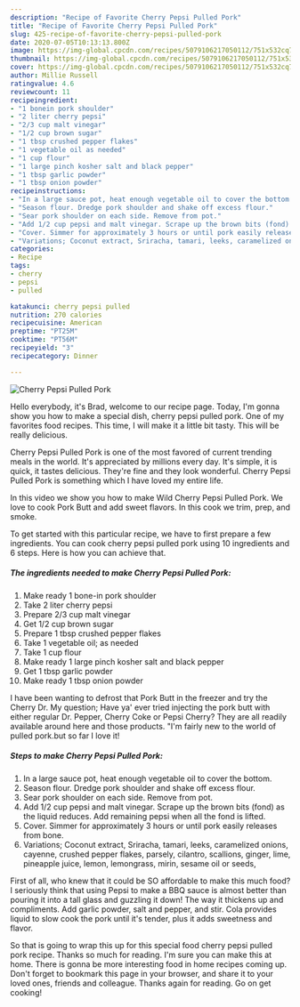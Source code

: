 ```yaml
---
description: "Recipe of Favorite Cherry Pepsi Pulled Pork"
title: "Recipe of Favorite Cherry Pepsi Pulled Pork"
slug: 425-recipe-of-favorite-cherry-pepsi-pulled-pork
date: 2020-07-05T10:13:13.800Z
image: https://img-global.cpcdn.com/recipes/5079106217050112/751x532cq70/cherry-pepsi-pulled-pork-recipe-main-photo.jpg
thumbnail: https://img-global.cpcdn.com/recipes/5079106217050112/751x532cq70/cherry-pepsi-pulled-pork-recipe-main-photo.jpg
cover: https://img-global.cpcdn.com/recipes/5079106217050112/751x532cq70/cherry-pepsi-pulled-pork-recipe-main-photo.jpg
author: Millie Russell
ratingvalue: 4.6
reviewcount: 11
recipeingredient:
- "1 bonein pork shoulder"
- "2 liter cherry pepsi"
- "2/3 cup malt vinegar"
- "1/2 cup brown sugar"
- "1 tbsp crushed pepper flakes"
- "1 vegetable oil as needed"
- "1 cup flour"
- "1 large pinch kosher salt and black pepper"
- "1 tbsp garlic powder"
- "1 tbsp onion powder"
recipeinstructions:
- "In a large sauce pot, heat enough vegetable oil to cover the bottom."
- "Season flour. Dredge pork shoulder and shake off excess flour."
- "Sear pork shoulder on each side. Remove from pot."
- "Add 1/2 cup pepsi and malt vinegar. Scrape up the brown bits (fond) as the liquid reduces. Add remaining pepsi when all the fond is lifted."
- "Cover. Simmer for approximately 3 hours or until pork easily releases from bone."
- "Variations; Coconut extract, Sriracha, tamari, leeks, caramelized onions, cayenne, crushed pepper flakes, parsely, cilantro, scallions, ginger, lime, pineapple juice, lemon, lemongrass, mirin, sesame oil or seeds,"
categories:
- Recipe
tags:
- cherry
- pepsi
- pulled

katakunci: cherry pepsi pulled 
nutrition: 270 calories
recipecuisine: American
preptime: "PT25M"
cooktime: "PT56M"
recipeyield: "3"
recipecategory: Dinner

---
```



![Cherry Pepsi Pulled Pork](https://img-global.cpcdn.com/recipes/5079106217050112/751x532cq70/cherry-pepsi-pulled-pork-recipe-main-photo.jpg)

Hello everybody, it's Brad, welcome to our recipe page. Today, I'm gonna show you how to make a special dish, cherry pepsi pulled pork. One of my favorites food recipes. This time, I will make it a little bit tasty. This will be really delicious.

Cherry Pepsi Pulled Pork is one of the most favored of current trending meals in the world. It's appreciated by millions every day. It's simple, it is quick, it tastes delicious. They're fine and they look wonderful. Cherry Pepsi Pulled Pork is something which I have loved my entire life.

In this video we show you how to make Wild Cherry Pepsi Pulled Pork. We love to cook Pork Butt and add sweet flavors. In this cook we trim, prep, and smoke.


To get started with this particular recipe, we have to first prepare a few ingredients. You can cook cherry pepsi pulled pork using 10 ingredients and 6 steps. Here is how you can achieve that.

<!--inarticleads1-->

##### The ingredients needed to make Cherry Pepsi Pulled Pork:

1. Make ready 1 bone-in pork shoulder
1. Take 2 liter cherry pepsi
1. Prepare 2/3 cup malt vinegar
1. Get 1/2 cup brown sugar
1. Prepare 1 tbsp crushed pepper flakes
1. Take 1 vegetable oil; as needed
1. Take 1 cup flour
1. Make ready 1 large pinch kosher salt and black pepper
1. Get 1 tbsp garlic powder
1. Make ready 1 tbsp onion powder


I have been wanting to defrost that Pork Butt in the freezer and try the Cherry Dr. My question; Have ya&#39; ever tried injecting the pork butt with either regular Dr. Pepper, Cherry Coke or Pepsi Cherry? They are all readily available around here and those products. &#34;I&#39;m fairly new to the world of pulled pork.but so far I love it! 

<!--inarticleads2-->

##### Steps to make Cherry Pepsi Pulled Pork:

1. In a large sauce pot, heat enough vegetable oil to cover the bottom.
1. Season flour. Dredge pork shoulder and shake off excess flour.
1. Sear pork shoulder on each side. Remove from pot.
1. Add 1/2 cup pepsi and malt vinegar. Scrape up the brown bits (fond) as the liquid reduces. Add remaining pepsi when all the fond is lifted.
1. Cover. Simmer for approximately 3 hours or until pork easily releases from bone.
1. Variations; Coconut extract, Sriracha, tamari, leeks, caramelized onions, cayenne, crushed pepper flakes, parsely, cilantro, scallions, ginger, lime, pineapple juice, lemon, lemongrass, mirin, sesame oil or seeds,


First of all, who knew that it could be SO affordable to make this much food? I seriously think that using Pepsi to make a BBQ sauce is almost better than pouring it into a tall glass and guzzling it down! The way it thickens up and compliments. Add garlic powder, salt and pepper, and stir. Cola provides liquid to slow cook the pork until it&#39;s tender, plus it adds sweetness and flavor. 

So that is going to wrap this up for this special food cherry pepsi pulled pork recipe. Thanks so much for reading. I'm sure you can make this at home. There is gonna be more interesting food in home recipes coming up. Don't forget to bookmark this page in your browser, and share it to your loved ones, friends and colleague. Thanks again for reading. Go on get cooking!
